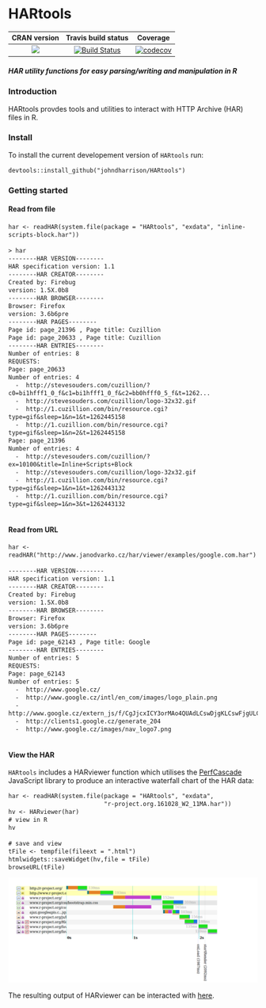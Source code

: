 HARtools
==========================
| CRAN version       | Travis build status   | Coverage |
| :-------------: |:-------------:|:-------------:|
| [![](http://www.r-pkg.org/badges/version/HARtools)](https://CRAN.R-project.org/package=HARtools) | [![Build Status](https://travis-ci.org/johndharrison/HARtools.svg?branch=master)](https://travis-ci.org/johndharrison/HARtools) | [![codecov](https://codecov.io/gh/johndharrison/HARtools/branch/master/graph/badge.svg)](https://codecov.io/gh/johndharrison/HARtools)|


##### *HAR utility functions for easy parsing/writing and manipulation in R*

### Introduction

HARtools provdes tools and utilities to interact with HTTP Archive (HAR) 
files in R. 

### Install

To install the current developement version of `HARtools` run:

```
devtools::install_github("johndharrison/HARtools")
```

### Getting started


#### Read from file

```
har <- readHAR(system.file(package = "HARtools", "exdata", "inline-scripts-block.har"))

> har
--------HAR VERSION-------- 
HAR specification version: 1.1 
--------HAR CREATOR-------- 
Created by: Firebug 
version: 1.5X.0b8 
--------HAR BROWSER-------- 
Browser: Firefox 
version: 3.6b6pre 
--------HAR PAGES-------- 
Page id: page_21396 , Page title: Cuzillion 
Page id: page_20633 , Page title: Cuzillion 
--------HAR ENTRIES-------- 
Number of entries: 8 
REQUESTS: 
Page: page_20633 
Number of entries: 4 
  -  http://stevesouders.com/cuzillion/?c0=bi1hfff1_0_f&c1=bi1hfff1_0_f&c2=bb0hfff0_5_f&t=1262... 
  -  http://stevesouders.com/cuzillion/logo-32x32.gif 
  -  http://1.cuzillion.com/bin/resource.cgi?type=gif&sleep=1&n=1&t=1262445158 
  -  http://1.cuzillion.com/bin/resource.cgi?type=gif&sleep=1&n=2&t=1262445158 
Page: page_21396 
Number of entries: 4 
  -  http://stevesouders.com/cuzillion/?ex=10100&title=Inline+Scripts+Block 
  -  http://stevesouders.com/cuzillion/logo-32x32.gif 
  -  http://1.cuzillion.com/bin/resource.cgi?type=gif&sleep=1&n=1&t=1262443132 
  -  http://1.cuzillion.com/bin/resource.cgi?type=gif&sleep=1&n=3&t=1262443132 
  
```

#### Read from URL

```
har <- readHAR("http://www.janodvarko.cz/har/viewer/examples/google.com.har")

--------HAR VERSION-------- 
HAR specification version: 1.1 
--------HAR CREATOR-------- 
Created by: Firebug 
version: 1.5X.0b8 
--------HAR BROWSER-------- 
Browser: Firefox 
version: 3.6b6pre 
--------HAR PAGES-------- 
Page id: page_62143 , Page title: Google 
--------HAR ENTRIES-------- 
Number of entries: 5 
REQUESTS: 
Page: page_62143 
Number of entries: 5 
  -  http://www.google.cz/ 
  -  http://www.google.cz/intl/en_com/images/logo_plain.png 
  -  http://www.google.cz/extern_js/f/CgJjcxICY3orMAo4QUAdLCswDjgKLCswFjgULCswFzgELCswGDgELCsw... 
  -  http://clients1.google.cz/generate_204 
  -  http://www.google.cz/images/nav_logo7.png 
  
```

#### View the HAR

`HARtools` includes a HARviewer function which utilises the 
[PerfCascade](https://github.com/micmro/PerfCascade) JavaScript library to 
produce an interactive waterfall chart of the HAR data:

```
har <- readHAR(system.file(package = "HARtools", "exdata",
                           "r-project.org.161028_W2_11MA.har"))
hv <- HARviewer(har)
# view in R
hv

# save and view
tFile <- tempfile(fileext = ".html")
htmlwidgets::saveWidget(hv,file = tFile)
browseURL(tFile)

```

![alt tag](https://raw.githubusercontent.com/johndharrison/HARtools/master/inst/misc/rprojectHAR.png)

The resulting output of HARviewer can be interacted with [here](http://rpubs.com/johndharrison/rprojectHAR).
